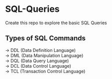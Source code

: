 # SQL-Queries
Create this repo to explore the basic SQL Queries

## Types of SQL Commands

  -> DDL (Data Definition Language)<br>
  -> DML (Data Manipulation Language)<br>
  -> DQL (Data Query Language)<br>
  -> DCL (Data Control Language)<br>
  -> TCL (Transaction Control Language)<br>
